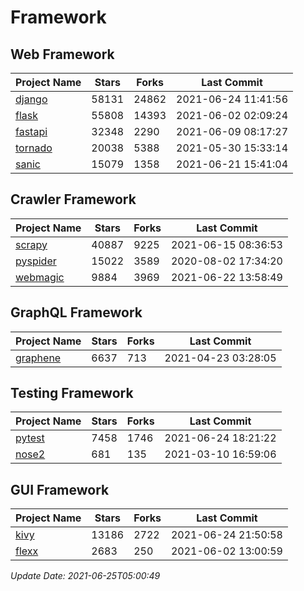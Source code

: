 # Framework

## Web Framework
| Project Name | Stars | Forks | Last Commit |
| ------------ | ----- | ----- | ----------- |
| [django](https://github.com/django/django) | 58131 | 24862 | 2021-06-24 11:41:56 |
| [flask](https://github.com/pallets/flask) | 55808 | 14393 | 2021-06-02 02:09:24 |
| [fastapi](https://github.com/tiangolo/fastapi) | 32348 | 2290 | 2021-06-09 08:17:27 |
| [tornado](https://github.com/tornadoweb/tornado) | 20038 | 5388 | 2021-05-30 15:33:14 |
| [sanic](https://github.com/sanic-org/sanic) | 15079 | 1358 | 2021-06-21 15:41:04 |

## Crawler Framework
| Project Name | Stars | Forks | Last Commit |
| ------------ | ----- | ----- | ----------- |
| [scrapy](https://github.com/scrapy/scrapy) | 40887 | 9225 | 2021-06-15 08:36:53 |
| [pyspider](https://github.com/binux/pyspider) | 15022 | 3589 | 2020-08-02 17:34:20 |
| [webmagic](https://github.com/code4craft/webmagic) | 9884 | 3969 | 2021-06-22 13:58:49 |

## GraphQL Framework
| Project Name | Stars | Forks | Last Commit |
| ------------ | ----- | ----- | ----------- |
| [graphene](https://github.com/graphql-python/graphene) | 6637 | 713 | 2021-04-23 03:28:05 |

## Testing Framework
| Project Name | Stars | Forks | Last Commit |
| ------------ | ----- | ----- | ----------- |
| [pytest](https://github.com/pytest-dev/pytest) | 7458 | 1746 | 2021-06-24 18:21:22 |
| [nose2](https://github.com/nose-devs/nose2) | 681 | 135 | 2021-03-10 16:59:06 |

## GUI Framework
| Project Name | Stars | Forks | Last Commit |
| ------------ | ----- | ----- | ----------- |
| [kivy](https://github.com/kivy/kivy) | 13186 | 2722 | 2021-06-24 21:50:58 |
| [flexx](https://github.com/flexxui/flexx) | 2683 | 250 | 2021-06-02 13:00:59 |

*Update Date: 2021-06-25T05:00:49*